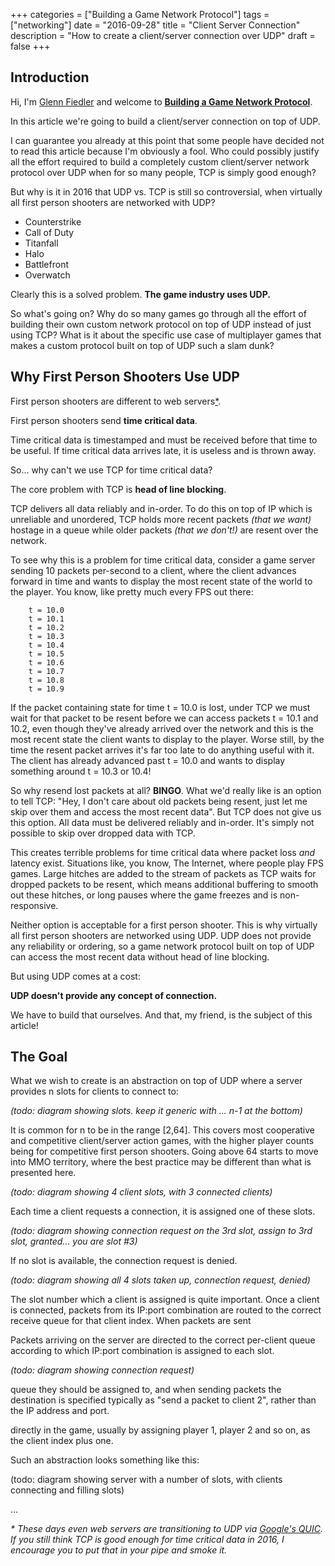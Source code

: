 +++
categories = ["Building a Game Network Protocol"]
tags = ["networking"]
date = "2016-09-28"
title = "Client Server Connection"
description = "How to create a client/server connection over UDP"
draft = false
+++

## Introduction

Hi, I'm [Glenn Fiedler](/about) and welcome to **[Building a Game Network Protocol](/categories/building-a-game-network-protocol/)**.

In this article we're going to build a client/server connection on top of UDP.

I can guarantee you already at this point that some people have decided not to read this article because I'm obviously a fool. Who could possibly justify all the effort required to build a completely custom client/server network protocol over UDP when for so many people, TCP is simply good enough?

But why is it in 2016 that UDP vs. TCP is still so controversial, when virtually all first person shooters are networked with UDP?

* Counterstrike
* Call of Duty
* Titanfall
* Halo
* Battlefront
* Overwatch

Clearly this is a solved problem. **The game industry uses UDP.**

So what's going on? Why do so many games go through all the effort of building their own custom network protocol on top of UDP instead of just using TCP? What is it about the specific use case of multiplayer games that makes a custom protocol built on top of UDP such a slam dunk?

## Why First Person Shooters Use UDP

First person shooters are different to web servers[*](#quic_footnote).

First person shooters send **time critical data**. 

Time critical data is timestamped and must be received before that time to be useful. If time critical data arrives late, it is useless and is thrown away.

So... why can't we use TCP for time critical data?

The core problem with TCP is **head of line blocking**. 

TCP delivers all data reliably and in-order. To do this on top of IP which is unreliable and unordered, TCP holds more recent packets *(that we want)* hostage in a queue while older packets *(that we don't!)* are resent over the network.

To see why this is a problem for time critical data, consider a game server sending 10 packets per-second to a client, where the client advances forward in time and wants to display the most recent state of the world to the player. You know, like pretty much every FPS out there:

        t = 10.0
        t = 10.1
        t = 10.2
        t = 10.3
        t = 10.4
        t = 10.5
        t = 10.6
        t = 10.7
        t = 10.8
        t = 10.9

If the packet containing state for time t = 10.0 is lost, under TCP we must wait for that packet to be resent before we can access packets t = 10.1 and 10.2, even though they've already arrived over the network and this is the most recent state the client wants to display to the player. Worse still, by the time the resent packet arrives it's far too late to do anything useful with it. The client has already advanced past t = 10.0 and wants to display something around t = 10.3 or 10.4!

So why resend lost packets at all? **BINGO**. What we'd really like is an option to tell TCP: "Hey, I don't care about old packets being resent, just let me skip over them and access the most recent data". But TCP does not give us this option. All data must be delivered reliably and in-order. It's simply not possible to skip over dropped data with TCP.

This creates terrible problems for time critical data where packet loss *and* latency exist. Situations like, you know, The Internet, where people play FPS games. Large hitches are added to the stream of packets as TCP waits for dropped packets to be resent, which means additional buffering to smooth out these hitches, or long pauses where the game freezes and is non-responsive.

Neither option is acceptable for a first person shooter. This is why virtually all first person shooters are networked using UDP. UDP does not provide any reliability or ordering, so a game network protocol built on top of UDP can access the most recent data without head of line blocking.

But using UDP comes at a cost: 

**UDP doesn't provide any concept of connection.**

We have to build that ourselves. And that, my friend, is the subject of this article!

## The Goal

What we wish to create is an abstraction on top of UDP where a server provides n slots for clients to connect to:

*(todo: diagram showing slots. keep it generic with ... n-1 at the bottom)*

It is common for n to be in the range [2,64]. This covers most cooperative and competitive client/server action games, with the higher player counts being for competitive first person shooters. Going above 64 starts to move into MMO territory, where the best practice may be different than what is presented here.

*(todo: diagram showing 4 client slots, with 3 connected clients)*

Each time a client requests a connection, it is assigned one of these slots. 

*(todo: diagram showing connection request on the 3rd slot, assign to 3rd slot, granted... you are slot #3)*

If no slot is available, the connection request is denied. 

*(todo: diagram showing all 4 slots taken up, connection request, denied)*

The slot number which a client is assigned is quite important. Once a client is connected, packets from its IP:port combination are routed to the correct receive queue for that client index. When packets are sent 

Packets arriving on the server are directed to the correct per-client queue according to which IP:port combination is assigned to each slot.

*(todo: diagram showing connection request)*

queue they should be assigned to, and when sending packets the destination is specified typically as "send a packet to client 2", rather than the IP address and port.

directly in the game, usually by assigning player 1, player 2 and so on, as the client index plus one.

Such an abstraction looks something like this:

(todo: diagram showing server with a number of slots, with clients connecting and filling slots)

...

<a name="quic_footnote"></a> _\* These days even web servers are transitioning to UDP via [Google's QUIC](https://ma.ttias.be/googles-quic-protocol-moving-web-tcp-udp/). If you still think TCP is good enough for time critical data in 2016, I encourage you to put that in your pipe and smoke it._